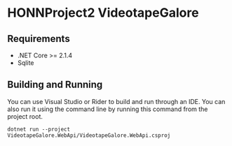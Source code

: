 # HONNProject2 VideotapeGalore

## Requirements

- .NET Core >= 2.1.4
- Sqlite

## Building and Running
You can use Visual Studio or Rider to build and run through an IDE.
You can also run it using the command line by running this command
from the project root. 
```
dotnet run --project VideotapeGalore.WebApi/VideotapeGalore.WebApi.csproj
```
